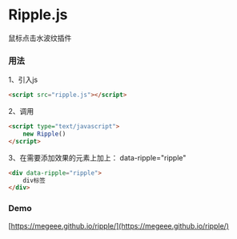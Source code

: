 # Ripple.js
鼠标点击水波纹插件

### 用法
1、引入js

```html
<script src="ripple.js"></script>
```
2、调用
```html
<script type="text/javascript">
    new Ripple()
</script>
```
3、在需要添加效果的元素上加上： data-ripple="ripple"
```html
<div data-ripple="ripple">
    div标签
</div>
```

### Demo

[https://megeee.github.io/ripple/](https://megeee.github.io/ripple/)